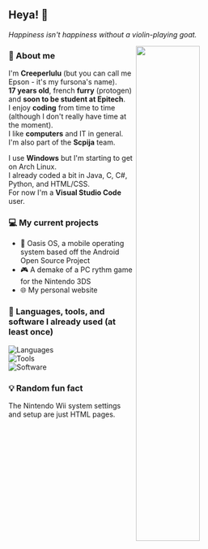 ## Heya! 👋

*Happiness isn't happiness without a violin-playing goat.*

<img src="https://media.discordapp.net/attachments/1006858911514624020/1011411641813975090/Sans_titre_298_20220820133521.png" align="right" width="50%">

### 🐺 About me
I'm **Creeperlulu** (but you can call me Epson - it's my fursona's name).  
**17 years old**, french **furry** (protogen) and **soon to be student at Epitech**.  
I enjoy **coding** from time to time (although I don't really have time at the moment).  
I like **computers** and IT in general.  
I'm also part of the **Scpija** team.

I use **Windows** but I'm starting to get on Arch Linux.  
I already coded a bit in Java, C, C#, Python, and HTML/CSS.  
For now I'm a **Visual Studio Code** user.

### 💻 My current projects
- 📱 Oasis OS, a mobile operating system based off the Android Open Source Project
- 🎮 A demake of a PC rythm game for the Nintendo 3DS
- 🌐 My personal website

### 🔧 Languages, tools, and software I already used (at least once)

![Languages](https://skillicons.dev/icons?i=java,c,cs,py,html,css,md)  
![Tools](https://skillicons.dev/icons?i=git,github,gitlab,linux,raspberrypi)  
![Software](https://skillicons.dev/icons?i=vscode,eclipse,discord,figma,ae,ai,ps,pr,unity)

### 💡 Random fun fact
The Nintendo Wii system settings and setup are just HTML pages.

<!--
**creeperlulu/creeperlulu** is a ✨ _special_ ✨ repository because its `README.md` (this file) appears on your GitHub profile.

Here are some ideas to get you started:

- 🔭 I’m currently working on ...
- 🌱 I’m currently learning ...
- 👯 I’m looking to collaborate on ...
- 🤔 I’m looking for help with ...
- 💬 Ask me about ...
- 📫 How to reach me: ...
- 😄 Pronouns: ...
- ⚡ Fun fact: ...
-->
